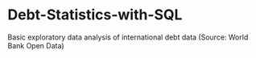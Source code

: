 # Debt-Statistics-with-SQL
Basic exploratory data analysis of international debt data (Source: World Bank Open Data)
